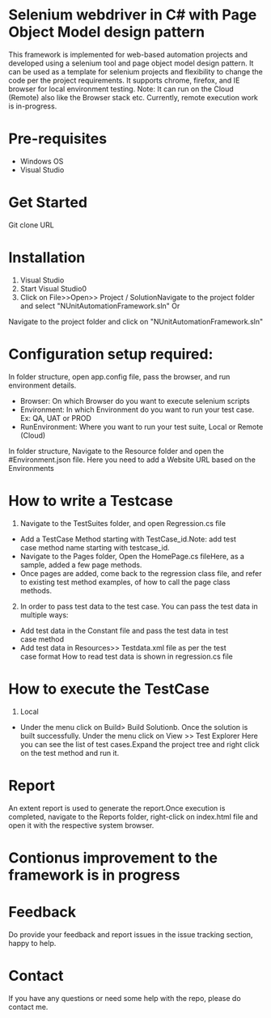 # Selenium webdriver in C# with Page Object Model design pattern

This framework is implemented for web-based automation projects and developed using a selenium tool and page object model design pattern. It can be used as a template for selenium projects and flexibility to change the code per the project requirements.
It supports chrome, firefox, and IE browser for local environment testing. Note: It can run on the Cloud (Remote) also like the Browser stack etc. Currently, remote execution work is in-progress.

# Pre-requisites
* Windows OS
* Visual Studio

# Get Started
Git clone URL

# Installation

1. Visual Studio
2. Start Visual Studio0
3.  Click on File>>Open>> Project / SolutionNavigate to the project folder and select "NUnitAutomationFramework.sln"
Or 

Navigate to the project folder and click on "NUnitAutomationFramework.sln"

# Configuration setup required:
In folder structure, open app.config file, pass the browser, and run environment details.
* Browser: On which Browser do you want to execute selenium scripts
* Environment: In which Environment do you want to run your test case. Ex: QA, UAT or PROD
* RunEnvironment: Where you want to run your test suite, Local or Remote (Cloud)

In folder structure, Navigate to the Resource folder and open the #Environment.json file. Here you need to add a Website URL based on the Environments

# How to write a Testcase
1. Navigate to the TestSuites folder, and open Regression.cs file
* Add a TestCase Method starting with TestCase_id.Note: add test case method name starting with testcase_id.
* Navigate to the Pages folder, Open the HomePage.cs fileHere, as a sample, added a few page methods. 
* Once pages are added, come back to the regression class file, and refer to existing test method examples, of how to call the page class methods.

2. In order to pass test data to the test case. You can pass the test data in multiple ways: 
* Add test data in the Constant file and pass the test data in test case method
* Add test data in Resources>> Testdata.xml file as per the test case format How to read test data is shown in regression.cs file

# How to execute the TestCase 
1. Local
* Under the menu click on Build> Build Solutionb. Once the solution is built successfully. Under the menu click on View >> Test Explorer
Here you can see the list of test cases.Expand the project tree and right click on the test method and run it.

# Report
An extent report is used to generate the report.Once execution is completed, navigate to the Reports folder, right-click on index.html file and open it with the respective system browser.

# Contionus improvement to the framework is in progress

# Feedback
Do provide your feedback and report issues in the issue tracking section, happy to help.

# Contact
If you have any questions or need some help with the repo, please do contact me.




